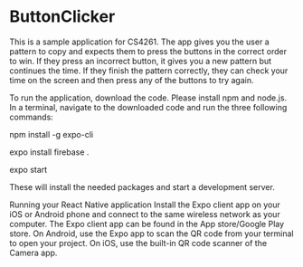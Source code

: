 # ButtonClicker
This is a sample application for CS4261.
The app gives you the user a pattern to copy and expects them to press the buttons in the correct order to win. 
If they press an incorrect button, it gives you a new pattern but continues the time. 
If they finish the pattern correctly, they can check your time on the screen and then press any of the buttons to try again.

To run the application, download the code. Please install npm and node.js. In a terminal, navigate to the downloaded code and run the three following commands:

npm install -g expo-cli

expo install firebase .

expo start

These will install the needed packages and start a development server.

Running your React Native application
Install the Expo client app on your iOS or Android phone and connect to the same wireless network as your computer. The Expo client app can be found in the App store/Google Play store. On Android, use the Expo app to scan the QR code from your terminal to open your project. On iOS, use the built-in QR code scanner of the Camera app.

